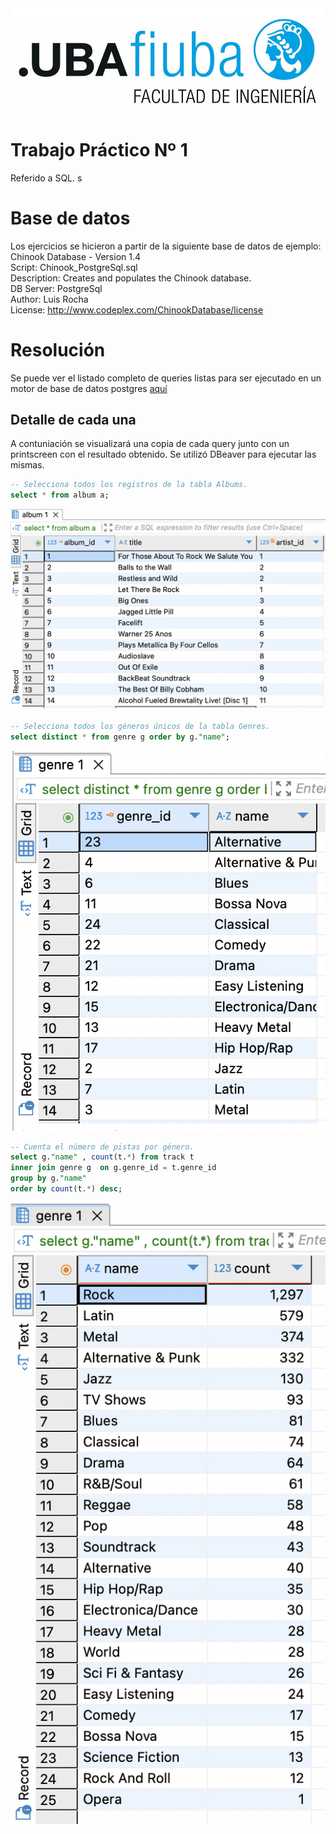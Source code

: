 <img src="https://github.com/hernancontigiani/ceia_memorias_especializacion/raw/master/Figures/logoFIUBA.jpg" alt="logoFIUBA" width="600">

# Trabajo Práctico Nº 1
Referido a SQL.
s
# Base de datos 
Los ejercicios se hicieron a partir de la siguiente base de datos de ejemplo: \
Chinook Database - Version 1.4  \
Script: Chinook_PostgreSql.sql \
Description: Creates and populates the Chinook database. \
DB Server: PostgreSql \
Author: Luis Rocha \
License: http://www.codeplex.com/ChinookDatabase/license 

# Resolución
Se puede ver el listado completo de queries listas para ser ejecutado en un motor de base de datos postgres [aquí](chinook.sql)

## Detalle de cada una
A contuniación se visualizará una copia de cada query junto con un printscreen con el resultado obtenido. Se utilizó DBeaver para ejecutar las mismas.

```sql
-- Selecciona todos los registros de la tabla Albums.
select * from album a;
```
![alt text](img/query_1.png)

```sql
-- Selecciona todos los géneros únicos de la tabla Genres.
select distinct * from genre g order by g."name";
```
![alt text](img/query_2.png)

```sql
-- Cuenta el número de pistas por género.
select g."name" , count(t.*) from track t 
inner join genre g  on g.genre_id = t.genre_id
group by g."name"
order by count(t.*) desc;
```
![alt text](img/query_3.png)